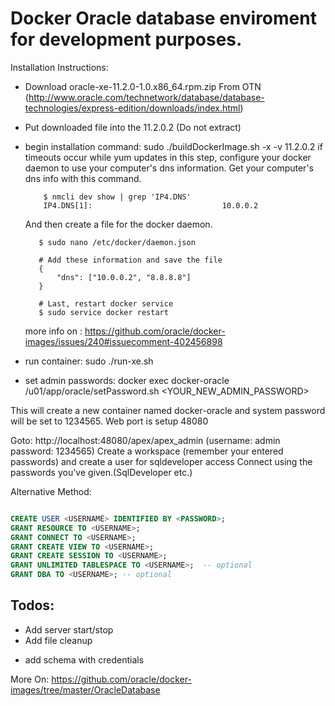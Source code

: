 # Docker Oracle database enviroment for development purposes.

Installation Instructions:
- Download oracle-xe-11.2.0-1.0.x86_64.rpm.zip From OTN (http://www.oracle.com/technetwork/database/database-technologies/express-edition/downloads/index.html)
- Put downloaded file into the 11.2.0.2 (Do not extract)
- begin installation command: sudo ./buildDockerImage.sh -x -v 11.2.0.2
    if timeouts occur while yum updates in this step, configure your docker daemon to use your computer's dns information.
    Get your computer's dns info with this command.
    ```
        $ nmcli dev show | grep 'IP4.DNS'
        IP4.DNS[1]:                             10.0.0.2
    ```
    And then create a file for the docker daemon.     
    
     ```
        $ sudo nano /etc/docker/daemon.json
        
        # Add these information and save the file
        {
            "dns": ["10.0.0.2", "8.8.8.8"]
        }
        
        # Last, restart docker service
        $ sudo service docker restart
    ```
    more info on : https://github.com/oracle/docker-images/issues/240#issuecomment-402456898

- run container: sudo ./run-xe.sh
- set admin passwords: docker exec docker-oracle /u01/app/oracle/setPassword.sh <YOUR_NEW_ADMIN_PASSWORD>


This will create a new container named docker-oracle and system password will be set to 1234565.
Web port is setup 48080 

Goto: http://localhost:48080/apex/apex_admin  (username: admin password: 1234565)
Create a workspace (remember your entered passwords) and create a user for sqldeveloper access
Connect using the passwords you've given.(SqlDeveloper etc.)

Alternative Method: 

```sql

CREATE USER <USERNAME> IDENTIFIED BY <PASSWORD>;
GRANT RESOURCE TO <USERNAME>;
GRANT CONNECT TO <USERNAME>;
GRANT CREATE VIEW TO <USERNAME>;
GRANT CREATE SESSION TO <USERNAME>;
GRANT UNLIMITED TABLESPACE TO <USERNAME>;  -- optional
GRANT DBA TO <USERNAME>; -- optional

```


## Todos:
- Add server start/stop
- Add file cleanup
+ add schema with credentials

More On: https://github.com/oracle/docker-images/tree/master/OracleDatabase
